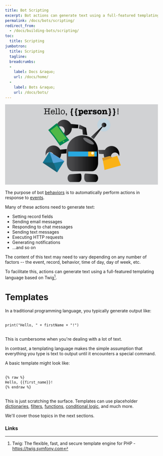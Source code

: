 ```yaml
---
title: Bot Scripting
excerpt: Bot actions can generate text using a full-featured templating language. Here's everything you need to know.
permalink: /docs/bots/scripting/
redirect_from:
  - /docs/building-bots/scripting/
toc:
  title: Scripting
jumbotron:
  title: Scripting
  tagline: 
  breadcrumbs:
  -
    label: Docs &raquo;
    url: /docs/home/
  -
    label: Bots &raquo;
    url: /docs/bots/
---
```


<div class="cerb-screenshot">
<img src="/assets/images/docs/bots/scripting/banner.png" class="screenshot">
</div>

The purpose of bot [behaviors](/docs/bots/behaviors/) is to automatically perform actions in response to [events](/docs/bots/events/).

Many of these actions need to generate text:
* Setting record fields
* Sending email messages
* Responding to chat messages
* Sending text messages
* Executing HTTP requests
* Generating notifications
* ...and so on

The content of this text may need to vary depending on any number of factors -- the event, record, behavior, time of day, day of week, etc.

To facilitate this, actions can generate text using a full-featured templating language based on Twig[^twig].

# Templates

In a traditional programming language, you typically generate output like:

<pre>
<code class="language-python">
print("Hello, " + firstName + "!")
</code>
</pre>

This is cumbersome when you're dealing with a lot of text.

In contrast, a templating language makes the simple assumption that everything you type is text to output until it encounters a special command.

A basic template might look like:

<pre>
<code class="language-twig">
{% raw %}
Hello, {{first_name}}!
{% endraw %}
</code>
</pre>

This is just scratching the surface. Templates can use placeholder [dictionaries](/docs/bots/behaviors/dictionaries/), [filters](/docs/bots/scripting/filters/), [functions](/docs/bots/scripting/functions/), [conditional logic](/docs/bots/scripting/conditional-logic/), and much more.

We'll cover those topics in the next sections.

### Links

[^twig]: Twig: The flexible, fast, and secure template engine for PHP - <https://twig.symfony.com>